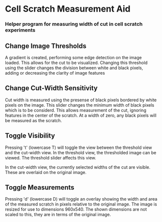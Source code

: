 # Cell Scratch Measurement Aid

### Helper program for measuring width of cut in cell scratch experiments

## Change Image Thresholds

A gradient is created, performing some edge detection on the image loaded. This allows for the cut to be visualized. Changing this threshold using the slider changes the division between white and black pixels, adding or decreasing the clarity of image features

## Change Cut-Width Sensitivity

Cut width is measured using the presense of black pixels bordered by white pixels on the image. This slider changes the minimum width of black pixels which is to be considerd. This allows measurement of the cut, ignoring features in the center of the scratch. At a width of zero, any black pixels will be measured as the scratch.

## Toggle Visibility

Pressing 't' (lowercase T) will toggle the view between the threshold view and the cut-width view. In the threshold view, the thresholded image can be viewed. The threshold slider affects this view.

In the cut-width view, the currently selected widths of the cut are visible. These are overlaid on the original image.

## Toggle Measurements

Pressing 'd' (lowercase D) will toggle an overlay showing the width and area of the measured scratch in pixels relative to the original image. The image is resized for use to dimensions 960x540. The shown dimensions are not scaled to this, they are in terms of the original image.